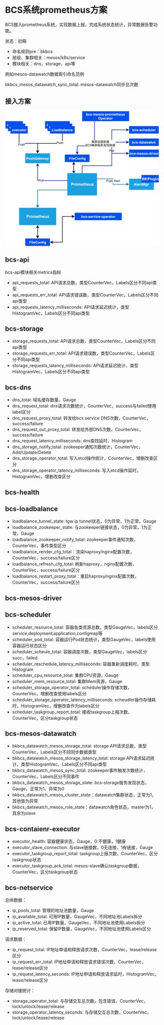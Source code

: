 # BCS系统prometheus方案

BCS接入prometheus系统，实现数据上报，完成系统状态统计，异常数据告警功能。

状态：初稿

* 命名规则pre：bkbcs
* 层级、集群相关：mesos/k8s/service
* 模块相关：dns，storage，api等

例如mesos-datawatch数据索引命名范例

bkbcs_mesos_datawatch_sync_total: mesos-datawatch同步总次数

## 接入方案

![接入模型](./prometheus-intergration.png)

## bcs-api

bcs-api模块相关metrics指标

* api_requests_total: API请求总数，类型CounterVec，Labels区分不同api类型
* api_requests_err_total: API请求错误数，类型CounterVec，Labels区分不同api类型
* api_requests_latency_milliseconds: API请求延迟统计，类型HistogramVec，Labels区分不同api类型

## bcs-storage

* storage_requests_total: API请求总数，类型CounterVec，Labels区分不同api类型
* storage_requests_err_total: API请求错误数，类型CounterVec，Labels区分不同api类型
* storage_requests_latency_milliseconds: API请求延迟统计，类型HistogramVec，Labels区分不同api类型

## bcs-dns

* dns_total: 域名缓存数量，Gauge
* dns_request_total: dns请求次数统计，CounterVec，success与failed使用label区分
* dns_request_proxy_total: 转发给bcs service DNS次数，CounterVec，success/failure
* dns_request_out_proxy_total: 转发给外部DNS次数，CounterVec，success/failure
* dns_request_latency_milliseconds: dns查找延时，Histogram
* dns_storage_notify_total: zookeeper通知次数统计，CounterVec，Add/Update/Delete
* dns_storage_operator_total: 写入etcd操作统计，CounterVec，增删改查区分
* dns_storage_operator_latency_milliseconds: 写入etcd操作延时，HistogramVec，增删改查区分

## bcs-health

## bcs-loadbalance

* loadbalance_tunnel_state: tgw ip tunnel状态，0为异常，1为正常，Gauge
* loadbalance_zookeeper_state: 与zookeeper链接状态，0为异常，1为正常，Gauge
* loadbalance_zookeeper_notify_total: zookeeper事件通知次数，CounterVec，事件类型区分
* loadbalance_render_cfg_total：渲染haproxy/nginx配置次数，CounterVec，success/failure区分
* loadbalance_refresh_cfg_total: 刷新haproxy，nginx配置次数，CounterVec，success/failure区分
* loadbalance_restart_proxy_total：重启haproxy/nginx配置次数，CounterVec，success/failure区分

## bcs-mesos-driver

## bcs-scheduler

* scheduler_resource_total: 容器各类资源总数，类型GaugeVec，labels区分service,deployment,application,configmap等
* scheduler_pod_total: 容器运行Pod状态统计，类型GaugeVec，labels使用容器运行状态区分
* scheduler_scheule_total: 容器调度次数，类型GaugeVec，labels区分succ，failed
* scheduler_reschedule_latency_milliseconds: 容器重新调度耗时，类型Histogram
* scheduler_cpu_resource_total: 集群CPU资源，Gauge
* scheduler_mem_resource_total: 集群Mem资源，Gauge
* scheduler_storage_operator_total: scheduler操作存储次数，CounterVec，增删改查使用labels区分
* scheduler_storage_operator_latency_milliseconds: scheudler操作存储耗时，HistogramVec，增删改查作为labels区分
* scheduler_taskgroup_report_total: 接收taskgroup上报次数，CounterVec，区分taskgroup状态

## bcs-mesos-datawatch

* bkbcs_datawatch_mesos_storage_total: storage API请求总数，类型CounterVec，Labels区分不同同步数据类型
* bkbcs_datawatch_mesos_storage_latency_total: storage API请求延迟统计，类型HistogramVec，Labels区分不同api类型
* bkbcs_datawatch_mesos_sync_total: zookeeper事件触发次数统计，CounterVec，Labels区分不同事件
* bkbcs_datawatch_mesos_storage_state: bcs-storage服务发现状态，Gauge，正常为1，异常为0
* bkbcs_datawatch_mesos_cluster_state：datawatch集群状态，正常为1，其他皆为异常
* bkbcs_datawatch_mesos_role_state：datawatch角色状态，master为1，其余为slave

## bcs-contaienr-executor

* executor_health: 容器健康状态，Gauge，0:不健康，1健康
* executor_slave_connection: 与slave链接数，0无连接，1有链接，Gauge
* executor_taskgroup_report_total: taskgroup上报次数，CounterVec，区分taskgroup状态
* executor_taskgroup_ack_total: mesos-slave确认taskgroup数据，CounterVec，区分taskgroup状态

## bcs-netservice

总体数据：
* ip_pools_total: 管理的地址池数量，Gauge
* ip_available_total: 可用IP数量，GaugeVec，不同地址池Labels拆分
* ip_active_total: 已用IP数量，GaugeVec，不同地址池使用Labels拆分
* ip_reserved_total: 保留IP数量，GaugeVec，不同地址池使用Labels区分

请求数据：
* ip_request_total: IP地址申请和释放请求次数，CounterVec，lease/release区分
* ip_request_err_total: IP地址申请和释放请求错误次数，CounterVec，lease/release区分
* ip_request_latency_seconds: IP地址申请和释放请求延时，HistogramVec，lease/release区分

存储对接统计：

* storage_operator_total: 与存储交互总次数，包含错误，CounterVec，lock/unlock/lease/release
* storage_operator_latency_seconds: 与存储交互总次数，CounterVec，lock/unlock/lease/release

